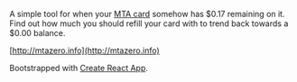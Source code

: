 A simple tool for when your [MTA card](http://web.mta.info/nyct/fare/NewFareInformation.htm) somehow has $0.17 remaining on it. Find out how much you should refill your card with to trend back towards a $0.00 balance.

[http://mtazero.info](http://mtazero.info)

Bootstrapped with [Create React App](https://github.com/facebookincubator/create-react-app).
